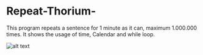 # Repeat-Thorium-
This program repeats a sentence for 1 minute as it can, maximum 1.000.000 times. It shows the usage of time, Calendar and while 
loop.

![alt text](https://github.com/Leone717/Repeat-Thorium-/blob/master/RepeatScreenshot.png)
